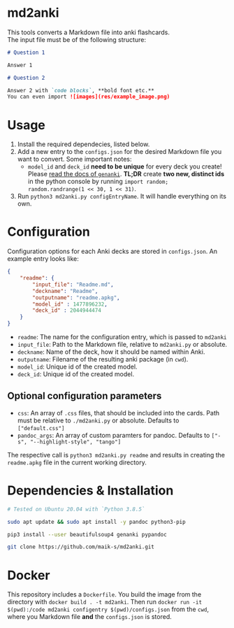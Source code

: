 # md2anki

This tools converts a Markdown file into anki flashcards.  
The input file must be of the following structure:

```md
# Question 1

Answer 1

# Question 2

Answer 2 with `code blocks`, **bold font etc.**
You can even import ![images](res/example_image.png)

```

# Usage

1. Install the required dependecies, listed below. 
2. Add a new entry to the `configs.json` for the desired Markdown file you want to convert. Some important notes:
    - `model_id` and `deck_id` **need to be unique** for every deck you create! Please [read the docs of `genanki`](https://github.com/kerrickstaley/genanki). **TL;DR** create **two new, distinct ids** in the python console by running `import random; random.randrange(1 << 30, 1 << 31)`.
3. Run `python3 md2anki.py configEntryName`. It will handle everything on its own.
    
# Configuration

Configuration options for each Anki decks are stored in `configs.json`.
An example entry looks like:

```json
{
    "readme": {
        "input_file": "Readme.md",
        "deckname": "Readme",
        "outputname": "readme.apkg", 
        "model_id" : 1477896232,
        "deck_id" : 2044944474
    }
}
```

- `readme`: The name for the configuration entry, which is passed to `md2anki`
- `input_file`: Path to the Markdown file, relative to `md2anki.py` or absolute.
- `deckname`: Name of the deck, how it should be named within Anki.
- `outputname`: Filename of the resulting anki package (in `cwd`).
- `model_id`: Unique id of the created model.
- `deck_id`: Unique id of the created model.

## Optional configuration parameters

- `css`: An array of `.css` files, that should be included into the cards. Path must be relative to `./md2anki.py` or absolute. Defaults to `["default.css"]`
- `pandoc_args`: An array of custom paramters for pandoc. Defaults to `["-s", "--highlight-style", "tango"]`


The respective call is `python3 md2anki.py readme` and results in creating the `readme.apkg` file in the current working directory.

# Dependencies & Installation

```bash
# Tested on Ubuntu 20.04 with `Python 3.8.5`

sudo apt update && sudo apt install -y pandoc python3-pip

pip3 install --user beautifulsoup4 genanki pypandoc

git clone https://github.com/maik-s/md2anki.git

```

# Docker

This repository includes a `Dockerfile`. You build the image from the directory with `docker build . -t md2anki`.
Then run `docker run -it $(pwd):/code md2anki configentry $(pwd)/configs.json` from the `cwd`, where you Markdown file **and** the `configs.json` is stored.
